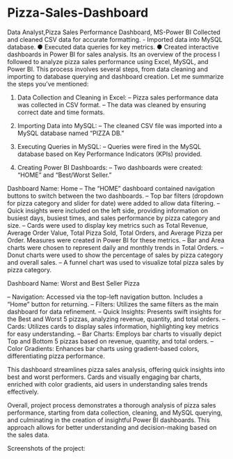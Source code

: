 # Pizza-Sales-Dashboard
Data Analyst,Pizza Sales Performance Dashboard, MS-Power BI   Collected and cleaned CSV data for accurate formatting. - Imported data into MySQL database. ● Executed data queries for key metrics. ● Created interactive dashboards in Power BI for sales analysis.
Its an overview of the process I followed to analyze pizza sales performance using Excel, MySQL, and Power BI. This process involves several steps, from data cleaning and importing to database querying and dashboard creation. Let me summarize the steps you’ve mentioned:

1. Data Collection and Cleaning in Excel:
– Pizza sales performance data was collected in CSV format.
– The data was cleaned by ensuring correct date and time formats.

2. Importing Data into MySQL:
– The cleaned CSV file was imported into a MySQL database named “PIZZA DB.”

3. Executing Queries in MySQL:
– Queries were fired in the MySQL database based on Key Performance Indicators (KPIs) provided.

4. Creating Power BI Dashboards:
– Two dashboards were created: “HOME” and “Best/Worst Seller.”

Dashboard Name: Home
– The “HOME” dashboard contained navigation buttons to switch between the two dashboards.
– Top bar filters (dropdown for pizza category and slider for date) were added to allow data filtering.
– Quick insights were included on the left side, providing information on busiest days, busiest times, and sales performance by pizza category and size.
– Cards were used to display key metrics such as Total Revenue, Average Order Value, Total Pizza Sold, Total Orders, and Average Pizza per Order. Measures were created in Power BI for these metrics.
– Bar and Area charts were chosen to represent daily and monthly trends in Total Orders.
– Donut charts were used to show the percentage of sales by pizza category and overall sales.
– A funnel chart was used to visualize total pizza sales by pizza category.

Dashboard Name: Worst and Best Seller Pizza

– Navigation: Accessed via the top-left navigation button. Includes a “Home” button for returning.
– Filters: Utilizes the same filters as the main dashboard for data refinement.
– Quick Insights: Presents swift insights for the Best and Worst 5 pizzas, analyzing revenue, quantity, and total orders.
– Cards: Utilizes cards to display sales information, highlighting key metrics for easy understanding.
– Bar Charts: Employs bar charts to visually depict Top and Bottom 5 pizzas based on revenue, quantity, and total orders.
– Color Gradients: Enhances bar charts using gradient-based colors, differentiating pizza performance.

This dashboard streamlines pizza sales analysis, offering quick insights into best and worst performers. Cards and visually engaging bar charts, enriched with color gradients, aid users in understanding sales trends effectively.

Overall, project process demonstrates a thorough analysis of pizza sales performance, starting from data collection, cleaning, and MySQL querying, and culminating in the creation of insightful Power BI dashboards. This approach allows for better understanding and decision-making based on the sales data.

Screenshots of the project:

